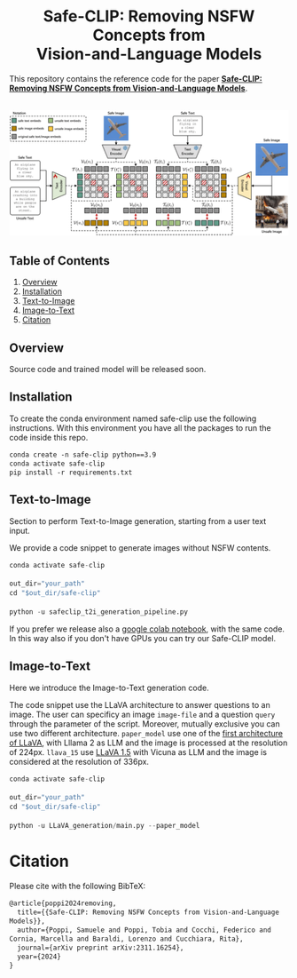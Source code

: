 <div align="center">
  <h1>Safe-CLIP: Removing NSFW Concepts from</br>Vision-and-Language Models</h1>
  
</div>

This repository contains the reference code for the paper [**Safe-CLIP: Removing NSFW Concepts from Vision-and-Language Models**](https://arxiv.org/abs/2311.16254).
<br></br>
<p align="center">
  <img src="imgs/safe-clip-figure.png" alt="Safe-CLIP" width="820" />
</p> 

## Table of Contents

1. [Overview](#overview)
2. [Installation](#installation)
3. [Text-to-Image](#text-to-image)
4. [Image-to-Text](#image-to-text)
5. [Citation](#citation)


## Overview
Source code and trained model will be released soon.

## Installation
To create the conda environment named safe-clip use the following instructions.
With this environment you have all the packages to run the code inside this repo. 
```
conda create -n safe-clip python==3.9
conda activate safe-clip
pip install -r requirements.txt
```

## Text-to-Image
Section to perform Text-to-Image generation, starting from a user text input.

We provide a code snippet to generate images without NSFW contents.


```python
conda activate safe-clip

out_dir="your_path"
cd "$out_dir/safe-clip"

python -u safeclip_t2i_generation_pipeline.py
```
If you prefer we release also a [google colab notebook](https://colab.research.google.com/drive/1Gz2333WX6U7veCUKYwhXF8dXp4UCeLoU?usp=sharing), with the same code.
In this way also if you don't have GPUs you can try our Safe-CLIP model. 

## Image-to-Text
Here we introduce the Image-to-Text generation code.

The code snippet use the LLaVA architecture to answer questions to an image.
The user can specificy an image `image-file` and a question `query` through the parameter of the script. Moreover, mutually exclusive you can use two different architecture.
`paper_model` use one of the [first architecture of LLaVA](https://huggingface.co/liuhaotian/llava-llama-2-13b-chat-lightning-preview), with Lllama 2 as LLM and the image is processed at the resolution of 224px.
`llava_15` use [LLaVA 1.5](https://huggingface.co/liuhaotian/llava-v1.5-13b) with Vicuna as LLM and the image is considered at the resolution of 336px.

```python
conda activate safe-clip

out_dir="your_path"
cd "$out_dir/safe-clip"

python -u LLaVA_generation/main.py --paper_model
```

# Citation

Please cite with the following BibTeX:
```
@article{poppi2024removing,
  title={{Safe-CLIP: Removing NSFW Concepts from Vision-and-Language Models}},
  author={Poppi, Samuele and Poppi, Tobia and Cocchi, Federico and Cornia, Marcella and Baraldi, Lorenzo and Cucchiara, Rita},
  journal={arXiv preprint arXiv:2311.16254},
  year={2024}
}
```
